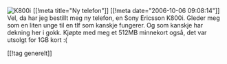 [[!meta  title="Ny telefon"]]
[[!meta  date="2006-10-06 09:08:14"]]
<a class="imagelink" href="http://pjatt.net/images/2006/10/k800i1.jpg" title="K800i"><img id="image350" src="http://pjatt.net/images/2006/10/k800i1.forhaandsvisning.jpg" alt="K800i" align="left" style="margin-right: 5px;"  /></a>Vel, da har jeg bestillt meg ny telefon, en Sony Ericsson K800i. Gleder meg som en liten unge til en tlf som kanskje fungerer. Og som kanskje har dekning her i gokk. Kjøpte med meg et 512MB minnekort også, det var utsolgt for 1GB kort :(

[[!tag  generelt]]